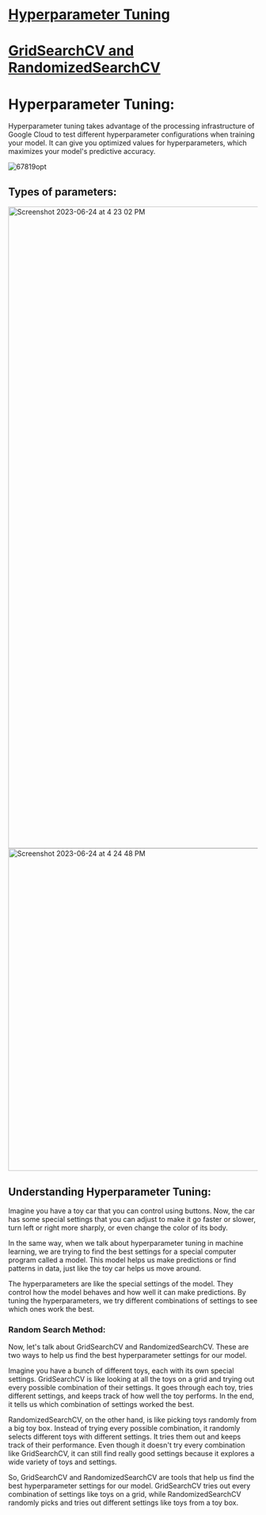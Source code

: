 # [Hyperparameter Tuning](https://www.youtube.com/watch?v=DTcfH5W6o08)
# [GridSearchCV and RandomizedSearchCV](https://www.youtube.com/watch?v=aijB8qbEOQ4)
# Hyperparameter Tuning:
Hyperparameter tuning takes advantage of the processing infrastructure of Google Cloud to test different hyperparameter configurations when training your model. 
It can give you optimized values for hyperparameters, which maximizes your model's predictive accuracy.

![67819opt](https://github.com/IshaanAdarsh/TIL/assets/100434702/5ade7a2b-6291-4ae2-b74a-a8c4d1bec04f)

## Types of parameters:
<img width="1293" alt="Screenshot 2023-06-24 at 4 23 02 PM" src="https://github.com/IshaanAdarsh/TIL/assets/100434702/bc61a6e3-ad42-4277-b38e-3a47450a939c">

<img width="650" alt="Screenshot 2023-06-24 at 4 24 48 PM" src="https://github.com/IshaanAdarsh/TIL/assets/100434702/6cd45a45-3ea5-4685-a2f2-91b34fdd60fd">

## Understanding Hyperparameter Tuning:
Imagine you have a toy car that you can control using buttons. Now, the car has some special settings that you can adjust to make it go faster or slower, turn left or right more sharply, or even change the color of its body.

In the same way, when we talk about hyperparameter tuning in machine learning, we are trying to find the best settings for a special computer program called a model. This model helps us make predictions or find patterns in data, just like the toy car helps us move around.

The hyperparameters are like the special settings of the model. They control how the model behaves and how well it can make predictions. By tuning the hyperparameters, we try different combinations of settings to see which ones work the best.

### Random Search Method:
Now, let's talk about GridSearchCV and RandomizedSearchCV. These are two ways to help us find the best hyperparameter settings for our model.

Imagine you have a bunch of different toys, each with its own special settings. GridSearchCV is like looking at all the toys on a grid and trying out every possible combination of their settings. It goes through each toy, tries different settings, and keeps track of how well the toy performs. In the end, it tells us which combination of settings worked the best.

RandomizedSearchCV, on the other hand, is like picking toys randomly from a big toy box. Instead of trying every possible combination, it randomly selects different toys with different settings. It tries them out and keeps track of their performance. Even though it doesn't try every combination like GridSearchCV, it can still find really good settings because it explores a wide variety of toys and settings.

So, GridSearchCV and RandomizedSearchCV are tools that help us find the best hyperparameter settings for our model. GridSearchCV tries out every combination of settings like toys on a grid, while RandomizedSearchCV randomly picks and tries out different settings like toys from a toy box.
